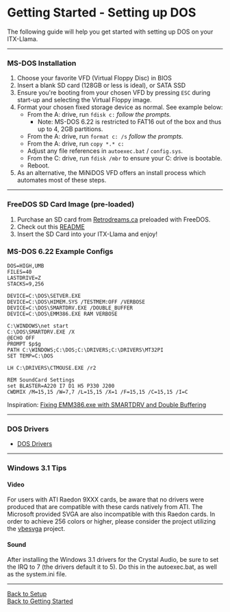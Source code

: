 # Getting Started - Setting up DOS

The following guide will help you get started with setting up DOS on your ITX-Llama. 

---

### MS-DOS Installation

1. Choose your favorite VFD (Virtual Floppy Disc) in BIOS
1. Insert a blank SD card (128GB or less is ideal), or SATA SSD
1. Ensure you're booting from your chosen VFD by pressing `ESC` during start-up and selecting the Virtual Floppy image.
1. Format your chosen fixed storage device as normal. See example below: 
    * From the A: drive, run `fdisk c:` _follow the prompts._ 
      * Note: MS-DOS 6.22 is restricted to FAT16 out of the box and thus up to 4, 2GB partitions.
    * From the A: drive, run `format c: /s` _follow the prompts._
    * From the A: drive, run `copy *.* c:`
    * Adjust any file references in `autoexec.bat` / `config.sys`.
    * From the C: drive, run `fdisk /mbr` to ensure your C: drive is bootable.
    * Reboot.
1. As an alternative, the MiNiDOS VFD offers an install process which automates most of these steps.

---

### FreeDOS SD Card Image (pre-loaded)
1. Purchase an SD card from [Retrodreams.ca][Retrodreams-FreeDOS] preloaded with FreeDOS.
2. Check out this [README](freedos-sdcard.md)
3. Insert the SD Card into your ITX-Llama and enjoy!


### MS-DOS 6.22 Example Configs

``` batch title="config.sys"
DOS=HIGH,UMB
FILES=40
LASTDRIVE=Z
STACKS=9,256

DEVICE=C:\DOS\SETVER.EXE
DEVICE=C:\DOS\HIMEM.SYS /TESTMEM:OFF /VERBOSE
DEVICE=C:\DOS\SMARTDRV.EXE /DOUBLE_BUFFER
DEVICE=C:\DOS\EMM386.EXE RAM VERBOSE
```

``` batch title="autoexec.bat"
C:\WINDOWS\net start
C:\DOS\SMARTDRV.EXE /X
@ECHO OFF
PROMPT $p$g
PATH C:\WINDOWS;C:\DOS;C:\DRIVERS;C:\DRIVERS\MT32PI
SET TEMP=C:\DOS

LH C:\DRIVERS\CTMOUSE.EXE /r2

REM SoundCard Settings
set BLASTER=A220 I7 D1 H5 P330 J200
CWDMIX /M=15,15 /W=7,7 /L=15,15 /X=1 /F=15,15 /C=15,15 /I=C
```

Inspiration: [Fixing EMM386.exe with SMARTDRV and Double Buffering][msdos-doublebuffer]

---

### DOS Drivers
* [DOS Drivers](setup.md#dos-drivers)

---

### Windows 3.1 Tips

#### Video
For users with ATI Raedon 9XXX cards, be aware that no drivers were produced that are compatible with these cards natively from ATI. The Microsoft provided SVGA are also incompatible with this Raedon cards. In order to achieve 256 colors or higher, please consider the project utilizing the [vbesvga](vbesvga.drv) project.

#### Sound
After installing the Windows 3.1 drivers for the Crystal Audio, be sure to set the IRQ to 7 (the drivers default it to 5). Do this in the autoexec.bat, as well as the system.ini file.

---

[Back to Setup](setup.md) <br>
[Back to Getting Started](../getting-started.md)


[itxllama-repo]: https://github.com/eivindbohler/itxllama/archive/refs/heads/main.zip
[Retrodreams]: https://retrodreams.ca/collections/all
[Retrodreams-FreeDOS]: https://retrodreams.ca/products/preloaded-microsd-card-with-freedos-goodies
[winworldpc-win98]: https://winworldpc.com/download/417d71c2-ae18-c39a-11c3-a4e284a2c3a5
[vogons-thread]: https://www.vogons.org/viewtopic.php?t=93480
[vogons-minidos]: https://www.vogons.org/viewtopic.php?p=1307896#p1307896
[mt32-pi]: https://github.com/dwhinham/mt32-pi
[mt32-pi-control]: https://github.com/gmcn42/mt32-pi-control/tree/main/dos_bin
[vbesvga]: https://github.com/PluMGMK/vbesvga.drv
[msdos-doublebuffer]: https://info.wsisiz.edu.pl/~bse26236/batutil/help/SMARTD_S.HTM